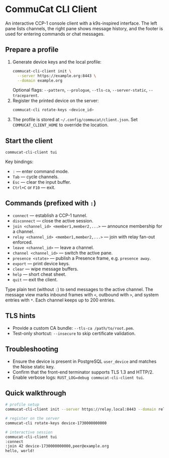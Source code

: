 # CommuCat CLI Client

An interactive CCP-1 console client with a k9s-inspired interface. The left pane lists channels, the right pane shows message history, and the footer is used for entering commands or chat messages.

## Prepare a profile
1. Generate device keys and the local profile:
   ```bash
   commucat-cli-client init \
     --server https://example.org:8443 \
     --domain example.org
   ```
   Optional flags: `--pattern`, `--prologue`, `--tls-ca`, `--server-static`, `--traceparent`.
2. Register the printed device on the server:
   ```bash
   commucat-cli rotate-keys <device_id>
   ```
3. The profile is stored at `~/.config/commucat/client.json`. Set `COMMUCAT_CLIENT_HOME` to override the location.

## Start the client
```
commucat-cli-client tui
```
Key bindings:
- `:` — enter command mode.
- `Tab` — cycle channels.
- `Esc` — clear the input buffer.
- `Ctrl+C` or `F10` — exit.

## Commands (prefixed with `:`)
- `connect` — establish a CCP-1 tunnel.
- `disconnect` — close the active session.
- `join <channel_id> <member1,member2,...>` — announce membership for a channel.
- `relay <channel_id> <member1,member2,...>` — join with relay fan-out enforced.
- `leave <channel_id>` — leave a channel.
- `channel <channel_id>` — switch the active pane.
- `presence <state>` — publish a Presence frame, e.g. `presence away`.
- `export` — print device keys.
- `clear` — wipe message buffers.
- `help` — short cheat sheet.
- `quit` — exit the client.

Type plain text (without `:`) to send messages to the active channel. The message view marks inbound frames with `<`, outbound with `>`, and system entries with `*`. Each channel keeps up to 200 entries.

## TLS hints
- Provide a custom CA bundle: `--tls-ca /path/to/root.pem`.
- Test-only shortcut: `--insecure` to skip certificate validation.

## Troubleshooting
- Ensure the device is present in PostgreSQL `user_device` and matches the Noise static key.
- Confirm that the front-end terminator supports TLS 1.3 and HTTP/2.
- Enable verbose logs: `RUST_LOG=debug commucat-cli-client tui`.

## Quick walkthrough
```bash
# profile setup
commucat-cli-client init --server https://relay.local:8443 --domain relay.local --insecure --force

# register on the server
commucat-cli rotate-keys device-1730000000000

# interactive session
commucat-cli-client tui
:connect
:join 42 device-1730000000000,peer@example.org
hello, world!
```
